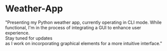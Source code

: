 # Weather-App
"Presenting my Python weather app, currently operating in CLI mode. While functional, I'm in the process of integrating a GUI to enhance user experience.<br> Stay tuned for updates </br>as I work on incorporating graphical elements for a more intuitive interface."
